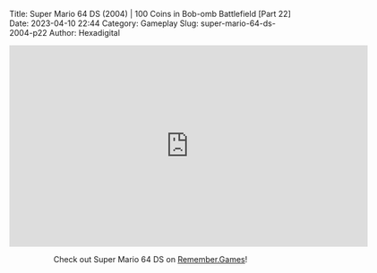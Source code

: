 Title: Super Mario 64 DS (2004) | 100 Coins in Bob-omb Battlefield [Part 22]
Date: 2023-04-10 22:44
Category: Gameplay
Slug: super-mario-64-ds-2004-p22
Author: Hexadigital

<center><iframe src="https://www.youtube.com/embed/V5AfnN8yHsM?feature=oembed" allow="accelerometer; autoplay; encrypted-media; gyroscope; picture-in-picture" width="640" height="360" frameborder="0"></iframe>

Check out Super Mario 64 DS on [Remember.Games](https://remember.games/game/2250/super-mario-64-ds/)!</center>